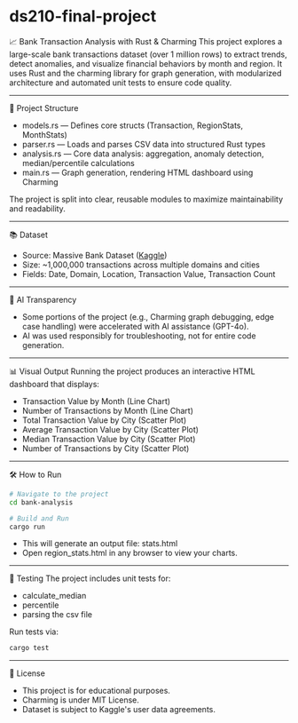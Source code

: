 # ds210-final-project
📈 Bank Transaction Analysis with Rust & Charming
This project explores a large-scale bank transactions dataset (over 1 million rows) to extract trends, detect anomalies, and visualize financial behaviors by month and region. It uses Rust and the charming library for graph generation, with modularized architecture and automated unit tests to ensure code quality.

---
🚀 Project Structure
- models.rs — Defines core structs (Transaction, RegionStats, MonthStats)
- parser.rs — Loads and parses CSV data into structured Rust types
- analysis.rs — Core data analysis: aggregation, anomaly detection, median/percentile calculations
- main.rs — Graph generation, rendering HTML dashboard using Charming

The project is split into clear, reusable modules to maximize maintainability and readability.

---
📚 Dataset
- Source: Massive Bank Dataset ([Kaggle](https://www.kaggle.com/datasets/ksabishek/massive-bank-dataset-1-million-rows))
- Size: ~1,000,000 transactions across multiple domains and cities
- Fields: Date, Domain, Location, Transaction Value, Transaction Count

---
🧠 AI Transparency
- Some portions of the project (e.g., Charming graph debugging, edge case handling) were accelerated with AI assistance (GPT-4o).
- AI was used responsibly for troubleshooting, not for entire code generation.

---
📊 Visual Output
Running the project produces an interactive HTML dashboard that displays:
- Transaction Value by Month (Line Chart)
- Number of Transactions by Month (Line Chart)
- Total Transaction Value by City (Scatter Plot)
- Average Transaction Value by City (Scatter Plot)
- Median Transaction Value by City (Scatter Plot)
- Number of Transactions by City (Scatter Plot)

---
🛠️ How to Run
```bash
# Navigate to the project
cd bank-analysis

# Build and Run
cargo run
```

- This will generate an output file: stats.html
- Open region_stats.html in any browser to view your charts.

---
🧪 Testing
The project includes unit tests for:
- calculate_median
- percentile
- parsing the csv file

Run tests via:
```bash
cargo test
```

---
📜 License
- This project is for educational purposes.
- Charming is under MIT License.
- Dataset is subject to Kaggle's user data agreements.
